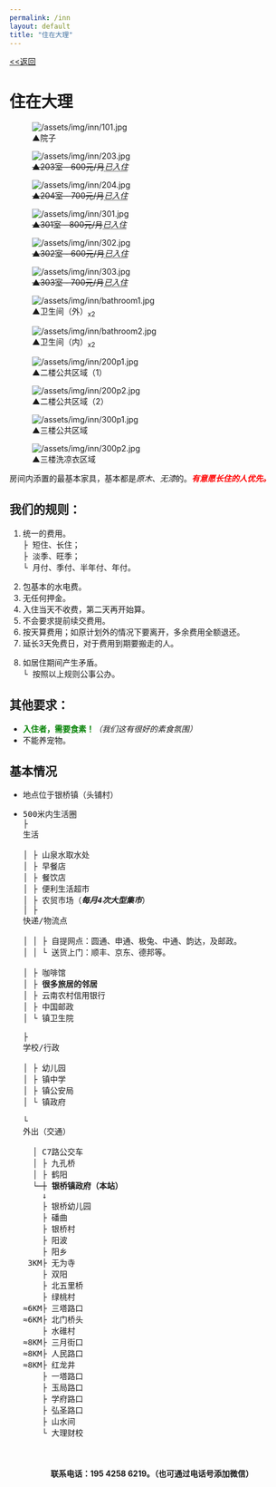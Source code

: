 ```yaml
---
permalink: /inn
layout: default
title: "住在大理"
---
```


<div class="font-size: 12pt;"><a href="/about">&lt;&lt;返回</a></div>

<div class="inn">

# 住在大理

<div class="flex-figure">
  <figure class="figure">
    <img src="https://gcore.jsdelivr.net/gh/budaipro/assets/img/inn/101.jpg" alt="/assets/img/inn/101.jpg">
    <figcaption><span class="arrow">▲</span>院子</figcaption>
  </figure>
  <figure class="figure sold">
    <img src="https://gcore.jsdelivr.net/gh/budaipro/assets/img/inn/203.jpg" alt="/assets/img/inn/203.jpg">
    <figcaption><del><span class="arrow">▲</span>203室 - 600元/月</del><em><abbr title="时间：长期。">已入住</abbr></em></figcaption>
  </figure>
  <figure class="figure sold">
    <img src="https://gcore.jsdelivr.net/gh/budaipro/assets/img/inn/204.jpg" alt="/assets/img/inn/204.jpg">
    <figcaption><del><span class="arrow">▲</span>204室 - 700元/月</del><em><abbr title="时间：长期。">已入住</abbr></em></figcaption>
  </figure>
  <figure class="figure sold">
    <img src="https://gcore.jsdelivr.net/gh/budaipro/assets/img/inn/301.jpg" alt="/assets/img/inn/301.jpg">
    <figcaption><del><span class="arrow">▲</span>301室 - 800元/月</del><em><abbr title="时间：长期。">已入住</abbr></em></figcaption>
  </figure>
  <figure class="figure sold">
    <img src="https://gcore.jsdelivr.net/gh/budaipro/assets/img/inn/302.jpg" alt="/assets/img/inn/302.jpg">
    <figcaption><del><span class="arrow">▲</span>302室 - 600元/月</del><em><abbr title="时间：大约至6月中旬。">已入住</abbr></em></figcaption>
  </figure>
  <figure class="figure sold">
    <img src="https://gcore.jsdelivr.net/gh/budaipro/assets/img/inn/303.jpg" alt="/assets/img/inn/303.jpg">
    <figcaption><del><span class="arrow">▲</span>303室 - 700元/月</del><em><abbr title="时间：大约至6月中旬。">已入住</abbr></em></figcaption>
  </figure>
  <figure class="figure">
    <img src="https://gcore.jsdelivr.net/gh/budaipro/assets/img/inn/bathroom1.jpg" alt="/assets/img/inn/bathroom1.jpg">
    <figcaption><span class="arrow">▲</span>卫生间（外）<sub>x2</sub></figcaption>
  </figure>
  <figure class="figure">
    <img src="https://gcore.jsdelivr.net/gh/budaipro/assets/img/inn/bathroom2.jpg" alt="/assets/img/inn/bathroom2.jpg">
    <figcaption><span class="arrow">▲</span>卫生间（内）<sub>x2</sub></figcaption>
  </figure>
  <figure class="figure">
    <img src="https://gcore.jsdelivr.net/gh/budaipro/assets/img/inn/200p1.jpg" alt="/assets/img/inn/200p1.jpg">
    <figcaption><span class="arrow">▲</span>二楼公共区域（1）</figcaption>
  </figure>
  <figure class="figure">
    <img src="https://gcore.jsdelivr.net/gh/budaipro/assets/img/inn/200p2.jpg" alt="/assets/img/inn/200p2.jpg">
    <figcaption><span class="arrow">▲</span>二楼公共区域（2）</figcaption>
  </figure>
  <figure class="figure">
    <img src="https://gcore.jsdelivr.net/gh/budaipro/assets/img/inn/300p1.jpg" alt="/assets/img/inn/300p1.jpg">
    <figcaption><span class="arrow">▲</span>三楼公共区域</figcaption>
  </figure>
  <figure class="figure">
    <img src="https://gcore.jsdelivr.net/gh/budaipro/assets/img/inn/300p2.jpg" alt="/assets/img/inn/300p2.jpg">
    <figcaption><span class="arrow">▲</span>三楼洗凉衣区域</figcaption>
  </figure>
</div>

<p>房间内添置的最基本家具，基本都是<em>原木</em>、<em>无漆</em>的。<em style="color: red; font-weight: bold;"><strong>有意愿</strong>长住的人优先。</em></p>

## 我们的规则：

<ol>
<li><pre><span class="bottomborder2px-red">统一的费用</span>。
├ 短住、长住；
├ 淡季、旺季；
└ 月付、季付、半年付、年付。</pre></li>
<li><span class="bottomborder2px-red">包基本的水电费</span>。</li>
<li><span class="bottomborder2px-red">无任何押金</span>。</li>
<li><span class="bottomborder2px-red">入住当天不收费</span>，第二天再开始算。</li>
<li><span class="bottomborder2px-red">不会要求提前续交费用</span>。</li>
<li><span class="bottomborder2px-red">按天算费用</span>；如原计划外的情况下要离开，多余费用全额退还。</li>
<li><span class="bottomborder2px-red">延长3天免费日</span>，对于费用到期要搬走的人。</li>
<li><pre>如居住期间产生矛盾。
└ 按照以上规则公事公办。</pre></li>
</ol>

## 其他要求：

* <span style="font-weight: bold; color: green;">入住者，需要食素！</span><em>（我们这有很好的素食氛围）</em>
* 不能养宠物。

## 基本情况

<ul>
  <li>地点位于银桥镇（头铺村）</li>
  <li><pre>500米内生活圈
├ <div class="collapse"><span class="collapse-toggler" data-toggle="collapse">生活</span><div class="collapse-body">
│ ├ 山泉水取水处
│ ├ 早餐店
│ ├ 餐饮店
│ ├ 便利生活超市
│ ├ 农贸市场（<em><strong>每月4次大型集市</strong></em>）
│ ├ <div class="collapse"><span class="collapse-toggler" data-toggle="collapse">快递/物流点</span><div class="collapse-body">
│ │ ├ 自提网点：圆通、申通、极兔、中通、韵达，及邮政。
│ │ └ 送货上门：顺丰、京东、德邦等。</div></div>
│ ├ 咖啡馆
│ ├ <b>很多旅居的邻居</b>
│ ├ 云南农村信用银行
│ ├ 中国邮政
│ └ 镇卫生院</div></div>
├ <div class="collapse"><span class="collapse-toggler" data-toggle="collapse">学校/行政</span><div class="collapse-body">
│ ├ 幼儿园
│ ├ 镇中学
│ ├ 镇公安局
│ └ 镇政府</div></div>
└ <div class="collapse"><span class="collapse-toggler" data-toggle="collapse">外出（交通）</span><div class="collapse-body">
  │ C7路公交车
  │ ├ 九孔桥
  │ ├ 鹤阳
  └─┼ <b>银桥镇政府（本站）</b>
    ↓
    ├ 银桥幼儿园
    ├ 磻曲
    ├ 银桥村
    ├ 阳波
    ├ 阳乡
 3KM├ 无为寺
    ├ 双阳
    ├ 北五里桥
    ├ 绿桃村
≈6KM├ 三塔路口
≈6KM├ 北门桥头
    ├ 水碓村
≈8KM├ 三月街口
≈8KM├ 人民路口
≈8KM├ 红龙井
    ├ 一塔路口
    ├ 玉局路口
    ├ 学府路口
    ├ 弘圣路口
    ├ 山水间
    └ 大理财校</div></div>
  </pre></li>
</ul>

<script>    
  window.addEventListener('load', function() {
    document.querySelectorAll('.collapse')
      .forEach(function(collapse) {
        var toggler = collapse.querySelector('.collapse-toggler');
        var body = collapse.querySelector('.collapse-body');
        
        toggler.onclick = function() {
          toggler.classList.toggle('active');
          body.classList.toggle('active');
        };
      });
  }, false);
</script>
  
<div style="margin: 20px 0; font-weight: bold; text-align: center;">联系电话：195 4258 6219。（也可通过电话号添加微信）</div>

</div>
